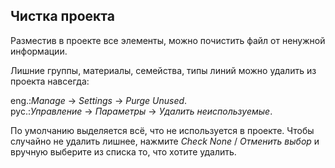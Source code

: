 ## Чистка проекта

Разместив в проекте все элементы, можно почистить файл от ненужной информации.

Лишние группы, материалы, семейства, типы линий можно удалить из проекта навсегда:

eng.:_Manage_ → _Settings_ → _Purge Unused_.  
рус.:_Управление_ → _Параметры_ → _Удалить неиспользуемые_.

По умолчанию выделяется всё, что не используется в проекте. Чтобы случайно не удалить лишнее, нажмите _Check None_ / _Отменить выбор_ и вручную выберите из списка то, что хотите удалить.
